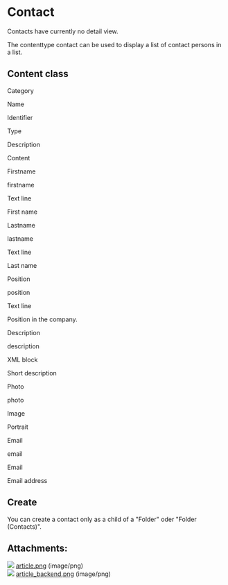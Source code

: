 #  Contact 

Contacts have currently no detail view.

The contenttype contact can be used to display a list of contact persons in a list.

## Content class

Category

Name

Identifier

Type

Description

Content

Firstname

firstname

Text line

First name

Lastname

lastname

Text line

Last name

Position

position

Text line

Position in the company.

Description

description

XML block

Short description

Photo

photo

Image

Portrait

Email

email

Email

Email address

## Create

You can create a contact only as a child of a "Folder" oder "Folder (Contacts)".

## Attachments:

![](images/icons/bullet_blue.gif) [article.png](attachments/23561057/23563145.png) (image/png)  
![](images/icons/bullet_blue.gif) [article\_backend.png](attachments/23561057/23563146.png) (image/png)  

